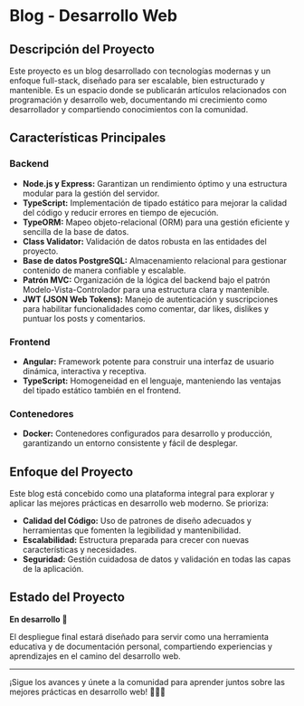 # Blog - Desarrollo Web

## Descripción del Proyecto

Este proyecto es un blog desarrollado con tecnologías modernas y un enfoque full-stack, diseñado para ser escalable, bien estructurado y mantenible. Es un espacio donde se publicarán artículos relacionados con programación y desarrollo web, documentando mi crecimiento como desarrollador y compartiendo conocimientos con la comunidad.

## Características Principales

### Backend

- **Node.js y Express:** Garantizan un rendimiento óptimo y una estructura modular para la gestión del servidor.
- **TypeScript:** Implementación de tipado estático para mejorar la calidad del código y reducir errores en tiempo de ejecución.
- **TypeORM:** Mapeo objeto-relacional (ORM) para una gestión eficiente y sencilla de la base de datos.
- **Class Validator:** Validación de datos robusta en las entidades del proyecto.
- **Base de datos PostgreSQL:** Almacenamiento relacional para gestionar contenido de manera confiable y escalable.
- **Patrón MVC:** Organización de la lógica del backend bajo el patrón Modelo-Vista-Controlador para una estructura clara y mantenible.
- **JWT (JSON Web Tokens):** Manejo de autenticación y suscripciones para habilitar funcionalidades como comentar, dar likes, dislikes y puntuar los posts y comentarios.

### Frontend

- **Angular:** Framework potente para construir una interfaz de usuario dinámica, interactiva y receptiva.
- **TypeScript:** Homogeneidad en el lenguaje, manteniendo las ventajas del tipado estático también en el frontend.

### Contenedores

- **Docker:** Contenedores configurados para desarrollo y producción, garantizando un entorno consistente y fácil de desplegar.

## Enfoque del Proyecto

Este blog está concebido como una plataforma integral para explorar y aplicar las mejores prácticas en desarrollo web moderno. Se prioriza:

- **Calidad del Código:** Uso de patrones de diseño adecuados y herramientas que fomenten la legibilidad y mantenibilidad.
- **Escalabilidad:** Estructura preparada para crecer con nuevas características y necesidades.
- **Seguridad:** Gestión cuidadosa de datos y validación en todas las capas de la aplicación.

## Estado del Proyecto

**En desarrollo 🚀**

El despliegue final estará diseñado para servir como una herramienta educativa y de documentación personal, compartiendo experiencias y aprendizajes en el camino del desarrollo web.

---

¡Sigue los avances y únete a la comunidad para aprender juntos sobre las mejores prácticas en desarrollo web! 🎉😊😊
